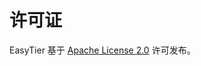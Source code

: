 # 许可证

EasyTier 基于 [Apache License 2.0](https://github.com/EasyTier/EasyTier/blob/main/LICENSE) 许可发布。
